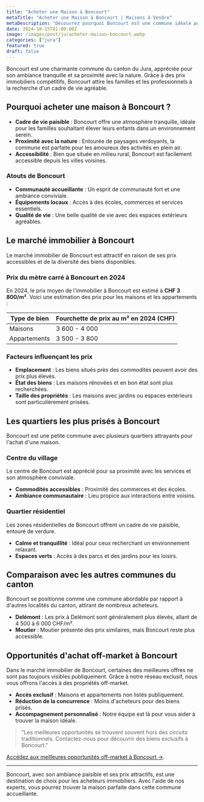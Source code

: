 ```yaml
---
title: "Acheter une Maison à Boncourt"
metaTitle: "Acheter une Maison à Boncourt | Maisons à Vendre"
metaDescription: "Découvrez pourquoi Boncourt est une commune idéale pour acheter une maison. Explorez le marché immobilier local, les quartiers prisés et nos conseils pour réussir votre achat dans le canton du Jura."
date: 2024-10-15T01:00:00Z
image: /images/post/ju/acheter-maison-boncourt.webp
categories: ["jura"]
featured: true
draft: false
---
```


Boncourt est une charmante commune du canton du Jura, appréciée pour son ambiance tranquille et sa proximité avec la nature. Grâce à des prix immobiliers compétitifs, Boncourt attire les familles et les professionnels à la recherche d'un cadre de vie agréable.

## Pourquoi acheter une maison à Boncourt ?

- **Cadre de vie paisible** : Boncourt offre une atmosphère tranquille, idéale pour les familles souhaitant élever leurs enfants dans un environnement serein.
- **Proximité avec la nature** : Entourée de paysages verdoyants, la commune est parfaite pour les amoureux des activités en plein air.
- **Accessibilité** : Bien que située en milieu rural, Boncourt est facilement accessible depuis les villes voisines.

### Atouts de Boncourt
- **Communauté accueillante** : Un esprit de communauté fort et une ambiance conviviale.
- **Équipements locaux** : Accès à des écoles, commerces et services essentiels.
- **Qualité de vie** : Une belle qualité de vie avec des espaces extérieurs agréables.

## Le marché immobilier à Boncourt

Le marché immobilier de Boncourt est attractif en raison de ses prix accessibles et de la diversité des biens disponibles.

### Prix du mètre carré à Boncourt en 2024

En 2024, le prix moyen de l'immobilier à Boncourt est estimé à **CHF 3 800/m²**. Voici une estimation des prix pour les maisons et les appartements :

| Type de bien             | Fourchette de prix au m² en 2024 (CHF) |
|--------------------------|----------------------------------------|
| Maisons                  | 3 600 - 4 000                         |
| Appartements             | 3 500 - 3 800                         |

### Facteurs influençant les prix
- **Emplacement** : Les biens situés près des commodités peuvent avoir des prix plus élevés.
- **État des biens** : Les maisons rénovées et en bon état sont plus recherchées.
- **Taille des propriétés** : Les maisons avec jardins ou espaces extérieurs sont particulièrement prisées.

## Les quartiers les plus prisés à Boncourt

Boncourt est une petite commune avec plusieurs quartiers attrayants pour l'achat d'une maison.

### Centre du village

Le centre de Boncourt est apprécié pour sa proximité avec les services et son atmosphère conviviale.

- **Commodités accessibles** : Proximité des commerces et des écoles.
- **Ambiance communautaire** : Lieu propice aux interactions entre voisins.

### Quartier résidentiel

Les zones résidentielles de Boncourt offrent un cadre de vie paisible, entouré de verdure.

- **Calme et tranquillité** : Idéal pour ceux recherchant un environnement relaxant.
- **Espaces verts** : Accès à des parcs et des jardins pour les loisirs.

## Comparaison avec les autres communes du canton

Boncourt se positionne comme une commune abordable par rapport à d'autres localités du canton, attirant de nombreux acheteurs.

- **Delémont** : Les prix à Delémont sont généralement plus élevés, allant de 4 500 à 6 000 CHF/m².
- **Moutier** : Moutier présente des prix similaires, mais Boncourt reste plus accessible.

## Opportunités d'achat off-market à Boncourt

Dans le marché immobilier de Boncourt, certaines des meilleures offres ne sont pas toujours visibles publiquement. Grâce à notre réseau exclusif, nous vous offrons l'accès à des propriétés off-market.

- **Accès exclusif** : Maisons et appartements non listés publiquement.
- **Réduction de la concurrence** : Moins d'acheteurs pour des biens prisés.
- **Accompagnement personnalisé** : Notre équipe est là pour vous aider à trouver la maison idéale.

> "Les meilleures opportunités se trouvent souvent hors des circuits traditionnels. Contactez-nous pour découvrir des biens exclusifs à Boncourt."

[Accédez aux meilleures opportunités off-market à Boncourt ->](/contact).

---

Boncourt, avec son ambiance paisible et ses prix attractifs, est une destination de choix pour les acheteurs immobiliers. Avec l'aide de nos experts, vous pourrez trouver la maison parfaite dans cette commune accueillante.
